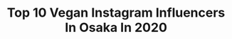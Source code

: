 ---
title: Top 10 Vegan Instagram Influencers In Osaka In 2020
description: >-
  Find top vegan Instagram influencers in Osaka in 2020. Most popular hashtags: #vegan #stayhome #pr.
platform: Instagram
hits: 4
text_top: Analyze the best Instagram accounts on inBeat.
text_bottom: Our search engine holds 4 Instagram influencers like this in Osaka, Japan for you to collaborate.
profiles:
  - username: "kayakaya.official"
    fullname: >-
      KAYA💋KAYA
    bio: >-
      🦄スピリチュアルガイドKAYAKAYA🦄 🌸賃貸マイスター 🌸follower10000以上Instagram養成講座🌈 🌸ラジオ岸和田FM79.7 ⏩毎月第2金曜日24時から24時30分まで 💎カヤのママママウンテンマウンテン ⏩毎月第1木曜日20時〜21時まで生放送 💎1.2.3
    location: "Japan"
    followers: 52169
    engagement: 200
    commentsToLikes: 0.012798
    id: ck6udpnk9mg6m0j719bx8fuik
    verified: false
    hashtags: "#beauty, #kaya, #fm79, #kishiwada"
  - username: "sarixoxo101"
    fullname: >-
      美波さおり
    bio: >-
      ▪️Amebaオフィシャルブロガー ▪️ 2kids👭mama/osaka⇄tokyo ▪️社)国際アイデザイニング協会💄代表理事 ▪️お仕事ご依頼はDMに📩 ▪️講座開催の詳細・ブログはこちら↓↓↓
    location: "Japan"
    followers: 50005
    engagement: 253
    commentsToLikes: 0.016536
    id: ckaovpj0a5lfr0i784jo40tuz
    verified: false
    hashtags: "#vio, #tcb, #pr, #louisvuitton"
  - username: "izumi.hakamata"
    fullname: >-
      いづみ🐲17
    bio: >-
      刺激を求め#旅に 目で見て体感するのが好き 健康的な身体作りと 美容に頑張っています。 #新しい働き方の ✍️mekuruの主婦アンバサダー サロンモデルやゲスト出演など ファッションのアンバサダーの経験有 クリエイター 仕事の依頼はDMへ
    location: "Japan"
    followers: 87063
    engagement: 58
    commentsToLikes: 0.029260
    id: ckaorf9kxmy4d0i78i4n01aw9
    verified: false
    hashtags: "#golfgirl, #tv, #goto, #wagyu"
  - username: "halalgourmetjapan"
    fullname: >-
      HALAL GOURMET JAPAN
    bio: >-
      Find the nearest halal restaurant in Japan with "Halal Gourmet Japan" application (iTunes, Play Store). Share it with beloved family and friends!
    location: "Japan"
    followers: 18508
    engagement: 169
    commentsToLikes: 0.012771
    id: ck0ty2qk9ld8u0i1966mnalzb
    verified: false
    hashtags: "#halalinjapan, #veganfriendly, #halalwagyu, #halaltokyo"
  - username: "whyte_shiori"
    fullname: >-
      中島潮里 Shiori Nakajima
    bio: >-
      Vegan beauty salon & vegan cafe「whyte」 Hair stylist✂︎ サスティナブルアンバサダー🌍 自然由来で身体にも環境にも優しいコスメで自然体に過ごせるスタイルを提案します🌿 YouTube🔍潮里 #オーガニックコスメだけでメイク 考案者
    location: "Japan"
    followers: 62819
    engagement: 128
    commentsToLikes: 0.001452
    id: ck15paft8wwc60i19jyal9jpm
    verified: false
    hashtags: "#organic, #protectoceans, #vegansalon, #bob"
  - username: "yo_onityan"
    fullname: >-
      Shredder27
    bio: >-
      All SNS Yo onityan @ernieball @swiss_picks Vegan for food DM for lesson,session,work,
    location: "Japan"
    followers: 39184
    engagement: 306
    commentsToLikes: 0.022750
    id: ck55ky11r0cg10i11v5djmnbf
    verified: false
    hashtags: "#ernieball, #metalguy, #7string, #techdeath"
  - username: "akicocoakicoco2"
    fullname: >-
      𝕒𝕜𝕚𝕔𝕠𝕔𝕠【笑顔になるごはん】
    bio: >-
      身体は食べるもので作られます #ベジモザイク弁当 考案 mod: @wp_deli_recipe @veganrecipes_vcook 認定シェフ amb: FoodieTable、FINC、LOCARI、moguna、オリひと、ヨムーノ、寺岡有機農場、かりん本舗… ☟クックパッド他
    location: "Japan"
    followers: 36789
    engagement: 306
    commentsToLikes: 0.002082
    id: ck6ugkvw43mim0j71tojklfxa
    verified: false
    hashtags: "#wp, #vegan, #locari, #pr"
  - username: "vegan.kurumi.shirakawa"
    fullname: >-
      くるみ
    bio: >-
      #ヴィーガン #くるみんのベジグルメ #vegan 🍨ヴィーガンアイスクリームブランド準備中 🌸小学生からベジタリアン→現在ヴィーガン 子供と動物と環境に優しい選択を。 🐷🐮🐔🐟🍯動物は食べません、着ません 👧🏻Girl's mom 🌏人生を変えた映画↓
    location: "Japan"
    followers: 93888
    engagement: 108
    commentsToLikes: 0.008565
    id: ckaouww8p25yx0i78ky0w4jt1
    verified: false
    hashtags: "#vegan, #kyoto, #ecfalf, #becausethereisnoplanetb"
  - username: "missatoooo"
    fullname: >-
      misato komatsubara
    bio: >-
      ⛸ Japanese Icedancer 小松原美里 🇯🇵 2 times National Champion 🔮 Sports. Fashion. Art. Vegan 📍MTL. 岡山 🗣 🇯🇵🇺🇸🇮🇹 🎪Sponsor #筑波記念病院
    location: "Japan"
    followers: 9584
    engagement: 673
    commentsToLikes: 0.017376
    id: ck6udkka8lmir0j71o0x7grvq
    verified: false
    hashtags: "#icedance, #dance, #lumixgf10, #repost"
  - username: "lina3336"
    fullname: >-
      未来リナ（Lina Mirai）
    bio: >-
      🇪🇸🇯🇵Spanish×Japanese 20's 📚My Book ☞ ＋LOVE 📝アメブロ ☞linahappy3 🎥YouTube☞未来リナ／Lina Mirai 🛒iHerb 10%OFFコード☞AEC5878 📩お仕事の依頼は下記ボタン“メール”まで 📚Vegan レシピBOOK↓
    location: "Japan"
    followers: 57180
    engagement: 350
    commentsToLikes: 0.008605
    id: ck5hiffqyd8m40i11xotyhrqx
    verified: false
    hashtags: "#covid, #sendinglove, #secondhand, #outfit"
---